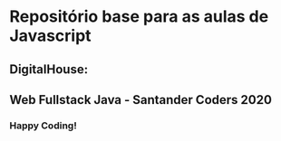 # Repositório base para as aulas de Javascript

## DigitalHouse:
## Web Fullstack Java - Santander Coders 2020

### Happy Coding!
